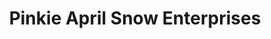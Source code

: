 ---
title: "Pinkie April Snow Enterprises"
url: /chicago/pinkie-april-snow-enterprises/
shop: Tickets
---